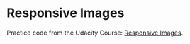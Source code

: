 # Responsive Images

Practice code from the Udacity Course: [Responsive Images](https://www.udacity.com/course/responsive-images--ud882).